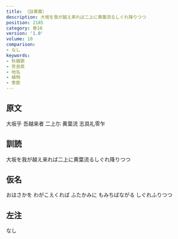 ```yaml
---
title: （詠黄葉）
description: 大坂を我が越え来れば二上に黄葉流るしぐれ降りつつ
position: 2185
category: 巻10
version: '1.0'
volume: 10
comparison:
- なし
keywords:
- 秋雑歌
- 奈良県
- 地名
- 植物
- 季節
---
```


## 原文

大坂乎 吾越来者 二上尓 黄葉流 志具礼零乍

## 訓読

大坂を我が越え来れば二上に黄葉流るしぐれ降りつつ

## 仮名

おほさかを わがこえくれば ふたかみに もみちばながる しぐれふりつつ

## 左注

なし
